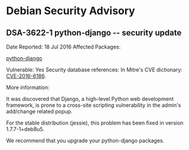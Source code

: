 
Debian Security Advisory
========================


DSA-3622-1 python-django -- security update
-------------------------------------------



Date Reported:
18 Jul 2016
Affected Packages:

[python-django](https://packages.debian.org/src:python-django)

Vulnerable:
Yes
Security database references:
In Mitre's CVE dictionary: [CVE-2016-6186](https://security-tracker.debian.org/tracker/CVE-2016-6186).  

More information:

It was discovered that Django, a high-level Python web development
framework, is prone to a cross-site scripting vulnerability in the
admin's add/change related popup.


For the stable distribution (jessie), this problem has been fixed in
version 1.7.7-1+deb8u5.


We recommend that you upgrade your python-django packages.





